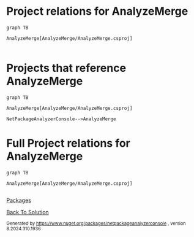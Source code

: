 
# Project relations for AnalyzeMerge

```mermaid
graph TB    

AnalyzeMerge[AnalyzeMerge/AnalyzeMerge.csproj]


```


# Projects that reference AnalyzeMerge
```mermaid
graph TB

AnalyzeMerge[AnalyzeMerge/AnalyzeMerge.csproj]

NetPackageAnalyzerConsole-->AnalyzeMerge

```


# Full Project relations for AnalyzeMerge

```mermaid
graph TB

AnalyzeMerge[AnalyzeMerge/AnalyzeMerge.csproj]


```


[Packages](Packages.md)


[Back To Solution](../../ProjectRelation.md)

<small>Generated  by https://www.nuget.org/packages/netpackageanalyzerconsole , version 8.2024.310.1936</small>

